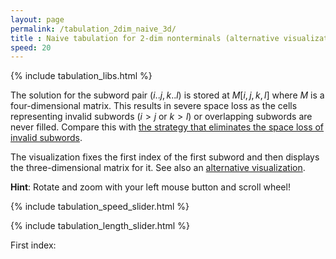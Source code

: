 ```yaml
---
layout: page
permalink: /tabulation_2dim_naive_3d/
title : Naive tabulation for 2-dim nonterminals (alternative visualization)
speed: 20
---
```


{% include tabulation_libs.html %}

The solution for the subword pair $(i..j,k..l)$ is stored at $M[i,j,k,l]$ where $M$ is a four-dimensional matrix. This results in severe space loss as the cells representing invalid subwords ($i>j$ or $k>l$) or overlapping subwords are never filled. Compare this with [the strategy that eliminates the space loss of invalid subwords](/tabulation_2dim_triangular).

The visualization fixes the first index of the first subword and then displays the three-dimensional matrix for it. See also an [alternative visualization](/tabulation_2dim_naive).

**Hint**: Rotate and zoom with your left mouse button and scroll wheel!

{% include tabulation_speed_slider.html %}

{% include tabulation_length_slider.html %}

<div style="clear:both; float:left; margin-right:20px; width: 150px">
	First index:
	<span id="index" style="font-weight: bold;" />
</div>
<div id="slider-index" style="float: left; width:100px; margin-top:6px"></div>

<script>
$( "#slider" ).on( "slide", function( event, ui ) {
	if ($( "#slider-index" ).slider( "value" ) > ui.value) {
		$( "#slider-index" ).slider( "value", ui.value);
	}
	$( "#slider-index" ).slider( "option", { 
		max: ui.value
	} );
} );

$(function() {
	$( "#slider-index" ).slider({
		value:2,
		min: 0,
		max: 4,
		slide: function( event, ui ) {
			$( "#index" ).text( ui.value );
			window.tab.freshScene();
			window.tab.fill(ui.value);
		},
		// for programmatic slider changes
		change: function( event, ui ) {
			$( "#index" ).text( ui.value );
		}
	});
	$( "#index" ).text( $( "#slider-index" ).slider( "value" ) );
});
</script>

<script>
Tabulation.prototype.solve = function(x1,x2,x3,c) {
	this.addCubeDelayed(x1,x2,x3,c);
}

Tabulation.prototype.fill = function(y1) {
	if (typeof y1 === 'undefined') {
		y1 = $( "#slider-index" ).slider( "value" );
	}	
	var len = this.len;
	
	this.addBoundingBox(len+1,len+1,len+1);
	this.addText("j", len/2+1/2, -2, 0);
	this.addText(0, 0, -2, 0);
	this.addText(len, len, -2, 0);
	this.addText("k", -1.5, len/2, 0);
	this.addText(0, -1.7, 0, 0);
	this.addText(len, -1.7, len, 0);
	this.addText("l", -1.5, -2, len/2);
	this.addText(0, -1.7, -2, 0);
	this.addText(len, -1.7, -2, len);
	
	var c = 0;
	for (var l=0; l<=len; l++) {
		for (var x1=0; x1<=len-l; x1++) {
			var x2 = x1 + l;
			for (var l2=0; l2<=l; l2++) {
				for (var x3=0; x3 <= (l==l2 ? x1 : len-l2); x3++) {
					var x4 = x3 + l2;
					if (x3 >= x2 || x4 <= x1) {
						if (y1 == x1) {
							this.solve(x2, x3, x4,c);
							c++;
						}
						if (x3 == y1) {
							if (!(x1 == x3 && x2 == x4)) {
								this.solve(x4, x1, x2, c);
								c++;
							}
						}
					}
				}
			}
		}
	}
	setTimeout(function(){console.log("subproblems: " + c)}, 100);
}

$(function() {
	var tab = new Tabulation($(".post-content")[0], $( "#slider" ).slider("value"));
	tab.speed = {{page.speed}};
	tab.fill();
	window.tab = tab;
});
</script>